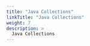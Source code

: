 ```yaml
---
title: "Java Collections"
linkTitle: "Java Collections"
weight: 7
description: >
  Java Collections
---
```

